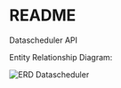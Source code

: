 # README

Datascheduler API

Entity Relationship Diagram:

![ERD Datascheduler](https://res.cloudinary.com/dotconde/image/upload/v1715126896/datascope_db_wy9gpy.png)
